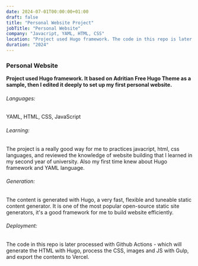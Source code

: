 ```yaml
---
date: 2024-07-01T00:00:00+01:00
draft: false
title: "Personal Website Project"
jobTitle: "Personal Website"
company: "Javacript, YAML, HTML, CSS"
location: "Project used Hugo framework. The code in this repo is later processed with Github Actions - which will generate the HTML with Hugo, process the CSS, images and JS with Gulp, and export the contents to Vercel."
duration: "2024"
---
```

### Personal Website

**Project used Hugo framework. It based on Adritian Free Hugo Theme as a sample, then I edited it deeply to set up my first personal website.**

###### Languages:
YAML, HTML, CSS, JavaScript

###### Learning:
The project is a really good way for me to practices javacript, html, css languages, and reviewed the knowledge of website building that I learned in my second year of university. Also my first time knew about Hugo framework and YAML language.

###### Generation:
The content is generated with Hugo, a very fast, flexible and tuneable static content generator. It is one of the most popular open-source static site generators, it's a good framework for me to build website efficiently.  

###### Deployment:
The code in this repo is later processed with Github Actions - which will generate the HTML with Hugo, process the CSS, images and JS with Gulp, and export the contents to Vercel.
